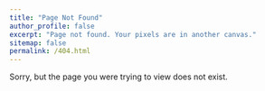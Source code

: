 ```yaml
---
title: "Page Not Found"
author_profile: false
excerpt: "Page not found. Your pixels are in another canvas."
sitemap: false
permalink: /404.html
---
```


Sorry, but the page you were trying to view does not exist.
